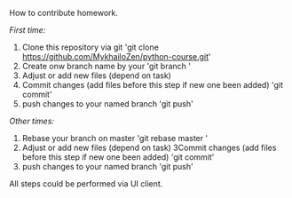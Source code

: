 How to contribute homework.

*First time:*
1) Clone this repository via git
'git clone https://github.com/MykhailoZen/python-course.git'
2) Create onw branch name by your <name-surname> 'git branch <name-surname>'
3) Adjust or add new files (depend on task)
4) Commit changes (add files before this step if new one been added) 'git commit'
5) push changes to your named branch 'git push' 

*Other times:*
1) Rebase your branch on master 'git rebase master <name-surname>'
2)  Adjust or add new files (depend on task)
3Commit changes (add files before this step if new one been added) 'git commit'
4) push changes to your named branch 'git push'

All steps could be performed via UI client.